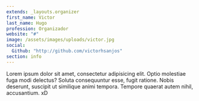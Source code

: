 ```yaml
---
extends: _layouts.organizer
first_name: Victor
last_name: Hugo
profession: Organizador
website: "#"
image: /assets/images/uploads/victor.jpg
social:
  Github: "http://github.com/victorhsanjos"
section: info
---
```


Lorem ipsum dolor sit amet, consectetur adipisicing elit. Optio molestiae fuga modi delectus? Soluta consequuntur esse, fugit ratione. Nobis deserunt, suscipit ut similique animi tempora. Tempore quaerat autem nihil, accusantium. xD
